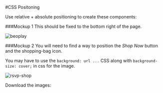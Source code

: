 #CSS Positoning

Use relative + absolute positioning to create these components:


###Mockup 1
This should be fixed to the bottom right of the page.

![beoplay](https://raw.githubusercontent.com/TIY-Charleston-Front-End-Engineering/Course-Guide/master/assignments/08-css-positioning/beoplay-signup-flash/beoplay-mockup.png)



###Mockup 2
You will need to find a way to position the *Shop Now* button and the shopping-bag icon.

You may have to use the `background: url ...` CSS  along with `background-size: cover;` in css for the image.

![rsvp-shop](https://raw.githubusercontent.com/TIY-Charleston-Front-End-Engineering/Course-Guide/master/assignments/08-css-positioning/rsvp-shop/rsvp-shop-mockup.jpg)


Download the images:
